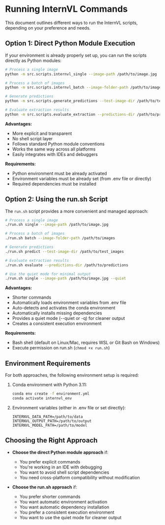 # Running InternVL Commands

This document outlines different ways to run the InternVL scripts, depending on your preference and needs.

## Option 1: Direct Python Module Execution

If your environment is already properly set up, you can run the scripts directly as Python modules:

```bash
# Process a single image
python -m src.scripts.internvl_single --image-path /path/to/image.jpg

# Process a batch of images
python -m src.scripts.internvl_batch --image-folder-path /path/to/images

# Generate predictions
python -m src.scripts.generate_predictions --test-image-dir /path/to/test_images

# Evaluate extraction results
python -m src.scripts.evaluate_extraction --predictions-dir /path/to/predictions
```

**Advantages:**
- More explicit and transparent
- No shell script layer
- Follows standard Python module conventions
- Works the same way across all platforms
- Easily integrates with IDEs and debuggers

**Requirements:**
- Python environment must be already activated
- Environment variables must be already set (from .env file or directly)
- Required dependencies must be installed

## Option 2: Using the run.sh Script

The `run.sh` script provides a more convenient and managed approach:

```bash
# Process a single image
./run.sh single --image-path /path/to/image.jpg

# Process a batch of images
./run.sh batch --image-folder-path /path/to/images

# Generate predictions
./run.sh predict --test-image-dir /path/to/test_images

# Evaluate extraction results
./run.sh evaluate --predictions-dir /path/to/predictions

# Use the quiet mode for minimal output
./run.sh single --image-path /path/to/image.jpg --quiet
```

**Advantages:**
- Shorter commands
- Automatically loads environment variables from .env file
- Auto-detects and activates the conda environment
- Automatically installs missing dependencies
- Provides a quiet mode (--quiet or -q) for cleaner output
- Creates a consistent execution environment

**Requirements:**
- Bash shell (default on Linux/Mac, requires WSL or Git Bash on Windows)
- Execute permission on run.sh (`chmod +x run.sh`)

## Environment Requirements

For both approaches, the following environment setup is required:

1. Conda environment with Python 3.11:
   ```bash
   conda env create -f environment.yml
   conda activate internvl_env
   ```

2. Environment variables (either in .env file or set directly):
   ```
   INTERNVL_DATA_PATH=/path/to/data
   INTERNVL_OUTPUT_PATH=/path/to/output
   INTERNVL_MODEL_PATH=/path/to/model
   ```

## Choosing the Right Approach

- **Choose the direct Python module approach** if:
  - You prefer explicit commands
  - You're working in an IDE with debugging
  - You want to avoid shell script dependencies
  - You need cross-platform compatibility without modification

- **Choose the run.sh approach** if:
  - You prefer shorter commands
  - You want automatic environment activation
  - You want automatic dependency installation
  - You prefer a consistent execution environment
  - You want to use the quiet mode for cleaner output